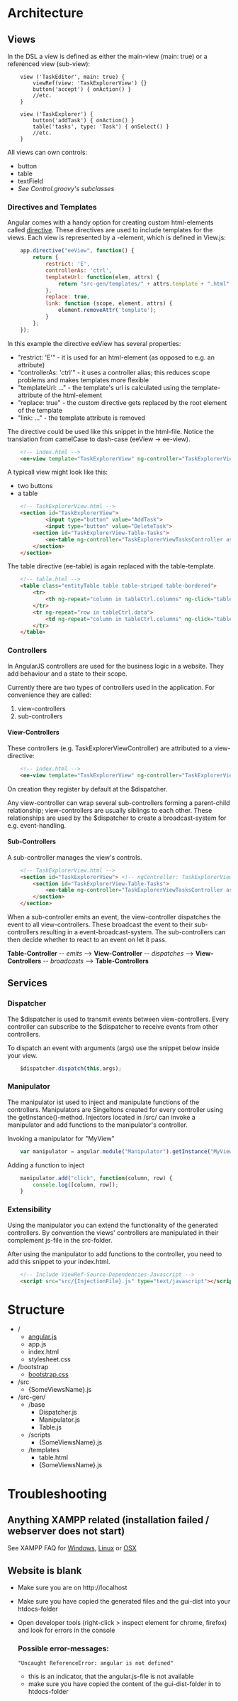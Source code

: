 # Architecture

## Views

In the DSL a view is defined as either the main-view (main: true) or
a referenced view (sub-view):

```
	view ('TaskEditor', main: true) {
		viewRef(view: 'TaskExplorerView') {}
		button('accept') { onAction() }
		//etc.
	}

	view ('TaskExplorer') {            
		button('addTask') { onAction() }
		table('tasks', type: 'Task') { onSelect() }
		//etc.
	}
```

All views can own controls:
* button
* table
* textField
* *See Control.groovy's subclasses*

### Directives and Templates

Angular comes with a handy option for creating custom html-elements called [directive](https://docs.angularjs.org/guide/directive). 
These directives are used to include templates for the views. Each view is represented
by a <ee-view>-element, which is defined in View.js:

```javascript
	app.directive("eeView", function() {
		return {
			restrict: 'E',
			controllerAs: 'ctrl',
			templateUrl: function(elem, attrs) {
				return "src-gen/templates/" + attrs.template + ".html";
			},
			replace: true,
			link: function (scope, element, attrs) {
				element.removeAttr('template');
			}
		};
	});
```

In this example the directive eeView has several properties:
* "restrict: 'E'" - it is used for an html-element (as opposed to e.g. an attribute)
* "controllerAs: 'ctrl'" - it uses a controller alias; this reduces scope problems and makes templates more flexible
* "templateUrl: ..." - the template's url is calculated using the template-attribute of the html-element
* "replace: true" - the custom directive gets replaced by the root element of the template
* "link: ..." - the template attribute is removed

The directive could be used like this snippet in the html-file.
Notice the translation from camelCase to dash-case (eeView -> ee-view).

```html
	<!-- index.html -->
	<ee-view template="TaskExplorerView" ng-controller="TaskExplorerViewController"></ee-view>
```

A typicall view might look like this:
* two buttons
* a table

```html
	<!-- TaskExplorerView.html -->
	<section id="TaskExplorerView">
			<input type="button" value="AddTask">
			<input type="button" value="DeleteTask">
		<section id="TaskExplorerView-Table-Tasks">
			<ee-table ng-controller="TaskExplorerViewTasksController as tableCtrl"></ee-table>
		</section>
	</section>
```

The table directive (ee-table) is again replaced with the table-template.

```html
	<!-- table.html -->
	<table class="entityTable table table-striped table-bordered">
		<tr>
			<th ng-repeat="column in tableCtrl.columns" ng-click="tableCtrl.click(column)">{{column}}</th>
		</tr>
		<tr ng-repeat="row in tableCtrl.data">
			<td ng-repeat="column in tableCtrl.columns" ng-click="tableCtrl.click(column, row)">{{row[column]}}</td>
		</tr>
	</table>
```

### Controllers

In AngularJS controllers are used for the business logic in a website. They add behaviour and a state to their
scope.

Currently there are two types of controllers used in the application. For convenience they are called:
1. view-controllers
2. sub-controllers

#### View-Controllers

These controllers (e.g. TaskExplorerViewController) are attributed to a view-directive:

```html
	<!-- index.html -->
	<ee-view template="TaskExplorerView" ng-controller="TaskExplorerViewController"></ee-view>
```

On creation they register by default at the $dispatcher.

Any view-controller can wrap several sub-controllers forming a parent-child relationship; view-controllers
are usually siblings to each other.
These relationships are used by the $dispatcher to create a broadcast-system for e.g. event-handling.

#### Sub-Controllers

A sub-controller manages the view's controls. 

```html
	<!-- TaskExplorerView.html -->
	<section id="TaskExplorerView"> <!-- ngController: TaskExplorerViewController -->
		<section id="TaskExplorerView-Table-Tasks">
			<ee-table ng-controller="TaskExplorerViewTasksController as tableCtrl"></ee-table>
		</section>
	</section>
```

When a sub-controller emits an event, the view-controller dispatches the event to all view-controllers.
These broadcast the event to their sub-controllers resulting in a event-broadcast-system. The sub-controllers
can then decide whether to react to an event on let it pass.

**Table-Controller** -- *emits* --> **View-Controller** -- *dispatches* --> **View-Controllers** -- *broadcasts* --> **Table-Controllers**

## Services

### Dispatcher

The $dispatcher is used to transmit events between view-controllers.
Every controller can subscribe to the $dispatcher to receive events
from other controllers.

To dispatch an event with arguments (args) use the snippet below
inside your view.

```javascript
	$dispatcher.dispatch(this,args);
```

### Manipulator

The manipulator ist used to inject and manipulate functions of the
controllers. Manipulators are Singeltons created for every controller
using the getInstance()-method. Injectors located in /src/ can invoke
a manipulator and add functions to the manipulator's controller.

Invoking a manipulator for "MyView"

```javascript
	var manipulator = angular.module("Manipulator").getInstance("MyView");
```

Adding a function to inject

```javascript
	manipulator.add("click", function(column, row) {
		console.log([column, row]);
	}
```

### Extensibility

Using the manipulator you can extend the functionality of the generated controllers.
By convention the views' controllers are manipulated in their complement js-file in
the src-folder.

After using the manipulator to add functions to the controller, you need to add this
snippet to your index.html.

```html
	<!-- Include ViewRef-Source-Dependencies-Javascript -->
	<script src="src/{InjectionFile}.js" type="text/javascript"></script>
```
	
# Structure

* /
  * [angular.js](https://code.angularjs.org/1.4.2/angular.js)
  * app.js
  * index.html
  * stylesheet.css
* /bootstrap
  * [bootstrap.css](http://getbootstrap.com/)
* /src
  * {SomeViewsName}.js
* /src-gen/
  * /base
      * Dispatcher.js
      * Manipulator.js
      * Table.js
  * /scripts
      * {SomeViewsName}.js
  * /templates
      * table.html
      * {SomeViewsName}.js

# Troubleshooting

## Anything XAMPP related (installation failed / webserver does not start) 

See XAMPP FAQ for [Windows](https://www.apachefriends.org/faq_windows.html), [Linux](https://www.apachefriends.org/faq_linux.html) or [OSX](https://www.apachefriends.org/faq_osx.html)

## Website is blank

* Make sure you are on http://localhost
* Make sure you have copied the generated files and the gui-dist into your htdocs-folder
* Open developer tools (right-click > inspect element for chrome, firefox) and look for errors in the console

  ### Possible error-messages:

  ```"Uncaught ReferenceError: angular is not defined"```

  * this is an indicator, that the angular.js-file is not available
  * make sure you have copied the content of the gui-dist-folder in to htdocs-folder